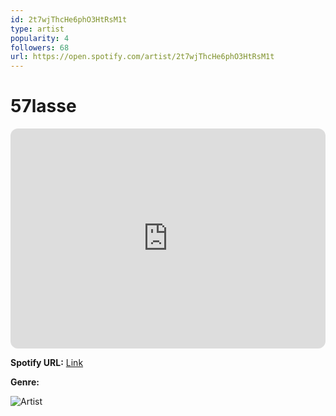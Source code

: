 ```yaml
---
id: 2t7wjThcHe6phO3HtRsM1t
type: artist
popularity: 4
followers: 68
url: https://open.spotify.com/artist/2t7wjThcHe6phO3HtRsM1t
---
```

# 57lasse

<iframe style="border-radius:12px" src="https://open.spotify.com/embed/artist/2t7wjThcHe6phO3HtRsM1t" width="100%" height="352" frameBorder="0" allowfullscreen="" allow="autoplay; clipboard-write; encrypted-media; fullscreen; picture-in-picture" loading="lazy"></iframe>

**Spotify URL:** [Link](https://open.spotify.com/artist/2t7wjThcHe6phO3HtRsM1t)

**Genre:** 

![Artist](https://i.scdn.co/image/ab6761610000e5eb64c2c5e3068aa1bfcf2b0283)
